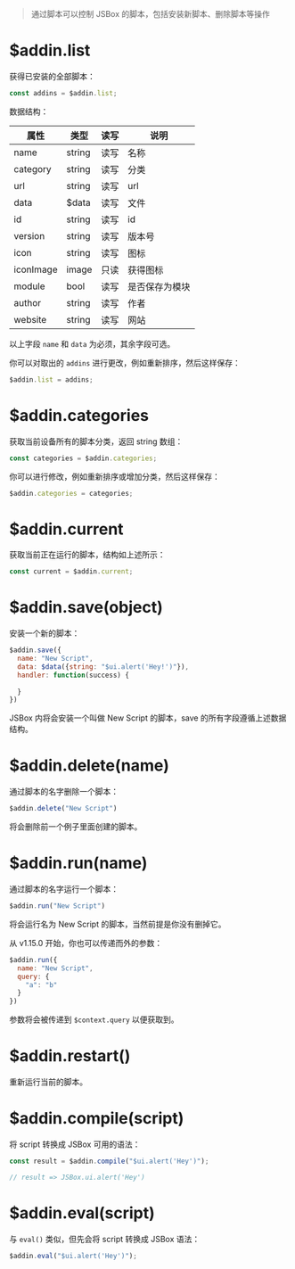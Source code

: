 > 通过脚本可以控制 JSBox 的脚本，包括安装新脚本、删除脚本等操作

# $addin.list

获得已安装的全部脚本：

```js
const addins = $addin.list;
```

数据结构：

属性 | 类型 | 读写 | 说明
---|---|---|---
name | string | 读写 | 名称
category | string | 读写 | 分类
url | string | 读写 | url
data | $data | 读写 | 文件
id | string | 读写 | id
version | string | 读写 | 版本号
icon | string | 读写 | 图标
iconImage | image | 只读 | 获得图标
module | bool | 读写 | 是否保存为模块
author | string | 读写 | 作者
website | string | 读写 | 网站

以上字段 `name` 和 `data` 为必须，其余字段可选。

你可以对取出的 `addins` 进行更改，例如重新排序，然后这样保存：

```js
$addin.list = addins;
```

# $addin.categories

获取当前设备所有的脚本分类，返回 string 数组：

```js
const categories = $addin.categories;
```

你可以进行修改，例如重新排序或增加分类，然后这样保存：

```js
$addin.categories = categories;
```

# $addin.current

获取当前正在运行的脚本，结构如上述所示：

```js
const current = $addin.current;
```

# $addin.save(object)

安装一个新的脚本：

```js
$addin.save({
  name: "New Script",
  data: $data({string: "$ui.alert('Hey!')"}),
  handler: function(success) {
    
  }
})
```

JSBox 内将会安装一个叫做 New Script 的脚本，save 的所有字段遵循上述数据结构。

# $addin.delete(name)

通过脚本的名字删除一个脚本：

```js
$addin.delete("New Script")
```

将会删除前一个例子里面创建的脚本。

# $addin.run(name)

通过脚本的名字运行一个脚本：

```js
$addin.run("New Script")
```

将会运行名为 New Script 的脚本，当然前提是你没有删掉它。

从 v1.15.0 开始，你也可以传递而外的参数：

```js
$addin.run({
  name: "New Script",
  query: {
    "a": "b"
  }
})
```

参数将会被传递到 `$context.query` 以便获取到。

# $addin.restart()

重新运行当前的脚本。

# $addin.compile(script)

将 script 转换成 JSBox 可用的语法：

```js
const result = $addin.compile("$ui.alert('Hey')");

// result => JSBox.ui.alert('Hey')
```

# $addin.eval(script)

与 `eval()` 类似，但先会将 script 转换成 JSBox 语法：

```js
$addin.eval("$ui.alert('Hey')");
```